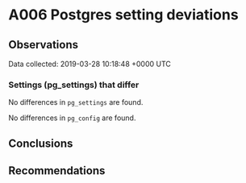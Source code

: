 # A006 Postgres setting deviations #

## Observations ##
Data collected: 2019-03-28 10:18:48 +0000 UTC  

### Settings (pg_settings) that differ ###

No differences in `pg_settings` are found.


No differences in `pg_config` are found.



## Conclusions ##


## Recommendations ##

